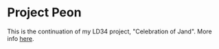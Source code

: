# Project Peon

This is the continuation of my LD34 project, "Celebration of Jand".
More info [here](http://dooskington.com/ludum-dare-34-postmortem-celebration-of-jand/).
